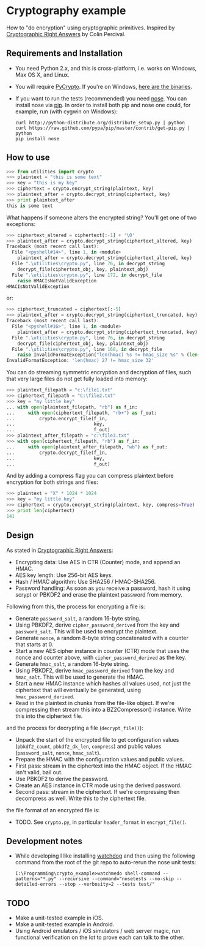 Cryptography example
==============================

How to "do encryption" using cryptographic primitives. Inspired by [Cryptographic Right Answers](http://www.daemonology.net/blog/2009-06-11-cryptographic-right-answers.html) by Colin Percival.

Requirements and Installation
-----------------------------

-   You need Python 2.x, and this is cross-platform, i.e. works on Windows, Max OS X, and Linux.
-   You will require [PyCrypto](https://www.dlitz.net/software/pycrypto/). If you're on Windows, [here are the binaries](http://www.voidspace.org.uk/python/modules.shtml).
-   If you want to run the tests (recommended) you need [nose](http://readthedocs.org/docs/nose/en/latest/). You can install nose via [pip](http://www.pip-installer.org/en/latest/index.html).  In order to install both pip and nose one could, for example, run (with cygwin on Windows):

        curl http://python-distribute.org/distribute_setup.py | python
        curl https://raw.github.com/pypa/pip/master/contrib/get-pip.py | python
        pip install nose

How to use
----------

```py
>>> from utilities import crypto
>>> plaintext = "this is some text"
>>> key = "this is my key"
>>> ciphertext = crypto.encrypt_string(plaintext, key)
>>> plaintext_after = crypto.decrypt_string(ciphertext, key)
>>> print plaintext_after
this is some text
```

What happens if someone alters the encrypted string? You'll get one of two exceptions:

```py
>>> ciphertext_altered = ciphertext[:-1] + '\0'
>>> plaintext_after = crypto.decrypt_string(ciphertext_altered, key)
Traceback (most recent call last):
  File "<pyshell#14>", line 1, in <module>
    plaintext_after = crypto.decrypt_string(ciphertext_altered, key)
  File ".\utilities\crypto.py", line 76, in decrypt_string
    decrypt_file(ciphertext_obj, key, plaintext_obj)
  File ".\utilities\crypto.py", line 172, in decrypt_file
    raise HMACIsNotValidException
HMACIsNotValidException
```

or:

```py
>>> ciphertext_truncated = ciphertext[:-5]
>>> plaintext_after = crypto.decrypt_string(ciphertext_truncated, key)
Traceback (most recent call last):
  File "<pyshell#16>", line 1, in <module>
    plaintext_after = crypto.decrypt_string(ciphertext_truncated, key)
  File ".\utilities\crypto.py", line 76, in decrypt_string
    decrypt_file(ciphertext_obj, key, plaintext_obj)
  File ".\utilities\crypto.py", line 168, in decrypt_file
    raise InvalidFormatException("len(hmac) %s != hmac_size %s" % (len(hmac), hmac_size))
InvalidFormatException: 'len(hmac) 27 != hmac_size 32'
```

You can do streaming symmetric encryption and decryption of files, such that very large files do not get fully loaded into memory:

```py
>>> plaintext_filepath = "c:\file1.txt"
>>> ciphertext_filepath = "C:\file2.txt"
>>> key = "my little key"
... with open(plaintext_filepath, "rb") as f_in:
...     with open(ciphertext_filepath, "rb+") as f_out:
...         crypto.encrypt_file(f_in,
...                             key,
...                             f_out)
>>> plaintext_after_filepath = "c:\file3.txt"
>>> with open(ciphertext_filepath, "rb") as f_in:
...     with open(plaintext_after_filepath, "wb") as f_out:
...         crypto.decrypt_file(f_in,
...                             key,
...                             f_out)
```

And by adding a compress flag you can compress plaintext before encryption for both strings and files:

```py
>>> plaintext = "X" * 1024 * 1024
>>> key = "my little key"
>>> ciphertext = crypto.encrypt_string(plaintext, key, compress=True)
>>> print len(ciphertext)
141
```

Design
------

As stated in [Cryptographic Right Answers](http://www.daemonology.net/blog/2009-06-11-cryptographic-right-answers.html):

-   Encrypting data: Use AES in CTR (Counter) mode, and append an HMAC.
-   AES key length: Use 256-bit AES keys.
-   Hash / HMAC algorithm: Use SHA256 / HMAC-SHA256.
-   Password handling: As soon as you receive a password, hash it using scrypt or PBKDF2 and erase the plaintext password from memory.

Following from this, the process for encrypting a file is:

-   Generate `password_salt`, a random 16-byte string.
-   Using PBKDF2, derive `cipher_password_derived` from the key and `password_salt`. This will be used to encrypt the plaintext.
-   Generate `nonce`, a random 8-byte string concatenated with a counter that starts at 0.
-   Start a new AES cipher instance in counter (CTR) mode that uses the nonce and counter above, with `cipher_password_derived` as the key.
-   Generate `hmac_salt`, a random 16-byte string.
-   Using PBKDF2, derive `hmac_password_derived` from the key and `hmac_salt`. This will be used to generate the HMAC.
-   Start a new HMAC instance which hashes all values used, not just the ciphertext that will eventually be generated, using `hmac_password_derived`.
-   Read in the plaintext in chunks from the file-like object. If we're compressing then stream this into a BZ2Compressor() instance. Write this into the ciphertext file.

and the process for decrypting a file (`decrypt_file()`):

-   Unpack the start of the encrypted file to get configuration values (`pbkdf2_count`, `pbkdf2_dk_len`, `compress`) and public values (`password_salt`, `nonce`, `hmac_salt`).
-   Prepare the HMAC with the configuration values and public values.
-   First pass: stream in the ciphertext into the HMAC object. If the HMAC isn't valid, bail out.
-   Use PBKDF2 to derive the password.
-   Create an AES instance in CTR mode using the derived password.
-   Second pass: stream in the ciphertext. If we're compressing then decompress as well. Write this to the ciphertext file.

the file format of an encrypted file is:

-   TODO. See `crypto.py`, in particular `header_format` in `encrypt_file()`.

Development notes
-----------------

-   While developing I like installing [watchdog](https://github.com/gorakhargosh/watchdog) and then using the following command from the root of the git repo to auto-rerun the nose unit tests:

        I:\Programming\crypto_example>watchmedo shell-command --patterns="*.py" --recursive --command="nosetests --no-skip --detailed-errors --stop --verbosity=2 --tests test/"

TODO
----

-   Make a unit-tested example in iOS.
-   Make a unit-tested example in Android.
-   Using Android emulators / iOS simulators / web server magic, run functional verification on the lot to prove each can talk to the other.

